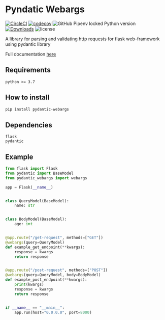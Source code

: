 # Pyndatic Webargs
[![CircleCI](https://circleci.com/gh/ahmednafies/pydantic-webargs.svg?style=shield)](https://circleci.com/gh/ahmednafies/pydantic-webargs) [![codecov](https://codecov.io/gh/ahmednafies/pydantic-webargs/branch/master/graph/badge.svg)](https://codecov.io/gh/ahmednafies/pydantic-webargs) ![GitHub Pipenv locked Python version](https://img.shields.io/github/pipenv/locked/python-version/ahmednafies/pydantic-webargs) [![Downloads](https://pepy.tech/badge/pydantic-webargs)](https://pepy.tech/project/pydantic-webargs) ![license](https://img.shields.io/badge/license-MIT-green)

A library for parsing and validating http requests for flask web-framework using pydantic library 

Full documentation [here](https://ahmednafies.github.io/pydantic_webargs/)

## Requirements

	python >= 3.7

## How to install

```bash
pip install pydantic-webargs
```

## Dependencies

	flask
	pydantic

## Example


```python
from flask import Flask
from pydantic import BaseModel
from pydantic_webargs import webargs

app = Flask(__name__)


class QueryModel(BaseModel):
    name: str


class BodyModel(BaseModel):
    age: int


@app.route("/get-request", methods=["GET"])
@webargs(query=QueryModel)
def example_get_endpoint(**kwargs):
    response = kwargs
    return response


@app.route("/post-request", methods=["POST"])
@webargs(query=QueryModel, body=BodyModel)
def example_post_endpoint(**kwargs):
    print(kwargs)
    response = kwargs
    return response


if __name__ == "__main__":
    app.run(host="0.0.0.0", port=8000)
```
